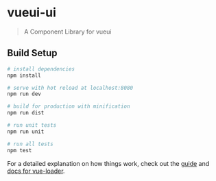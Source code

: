 # vueui-ui

> A Component Library for vueui

## Build Setup

```bash
# install dependencies
npm install

# serve with hot reload at localhost:8080
npm run dev

# build for production with minification
npm run dist

# run unit tests
npm run unit

# run all tests
npm test
```

For a detailed explanation on how things work, check out the [guide](http://vuejs-templates.github.io/webpack/) and [docs for vue-loader](http://vuejs.github.io/vue-loader).
